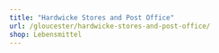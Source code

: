 ```yaml
---
title: "Hardwicke Stores and Post Office"
url: /gloucester/hardwicke-stores-and-post-office/
shop: Lebensmittel
---
```

